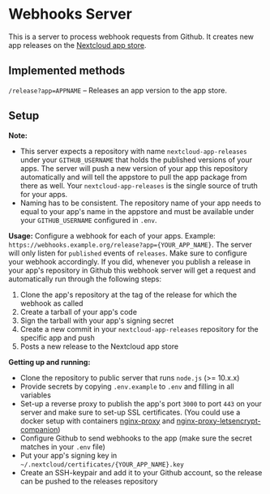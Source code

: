 # Webhooks Server

This is a server to process webhook requests from Github.
It creates new app releases on the [Nextcloud app store](https://apps.nextcloud.com).

## Implemented methods
`/release?app=APPNAME` – Releases an app version to the app store.

## Setup

**Note:**
- This server expects a repository with name `nextcloud-app-releases` under your `GITHUB_USERNAME` that holds the published versions of your apps. The server will push a new version of your app this repository automatically and will tell the appstore to pull the app package from there as well. Your `nextcloud-app-releases` is the single source of truth for your apps.
- Naming has to be consistent. The repository name of your app needs to equal to your app's name in the appstore and must be available under your `GITHUB_USERNAME` configured in `.env`.

**Usage:** Configure a webhook for each of your apps. Example: `https://webhooks.example.org/release?app={YOUR_APP_NAME}`. The server will only listen for `published` events of `releases`. Make sure to configure your webhook accordingly. If you did, whenever you publish a release in your app's repository in Github this webhook server will get a request and automatically run through the following steps:

1. Clone the app's repository at the tag of the release for which the webhook as called
2. Create a tarball of your app's code
3. Sign the tarball with your app's signing secret
4. Create a new commit in your `nextcloud-app-releases` repository for the specific app and push
5. Posts a new release to the Nextcloud app store


**Getting up and running:**
- Clone the repository to public server that runs `node.js` (>= 10.x.x)
- Provide secrets by copying `.env.example` to `.env` and filling in all variables
- Set-up a reverse proxy to publish the app's port `3000` to port `443` on your server and make sure to set-up SSL certificates. (You could use a docker setup with containers [nginx-proxy](https://github.com/nginx-proxy/nginx-proxy) and [nginx-proxy-letsencrypt-companion](https://github.com/nginx-proxy/docker-letsencrypt-nginx-proxy-companion))
- Configure Github to send webhooks to the app (make sure the secret matches in your `.env` file)
- Put your app's signing key in `~/.nextcloud/certificates/{YOUR_APP_NAME}.key`
- Create an SSH-keypair and add it to your Github account, so the release can be pushed to the releases repository
